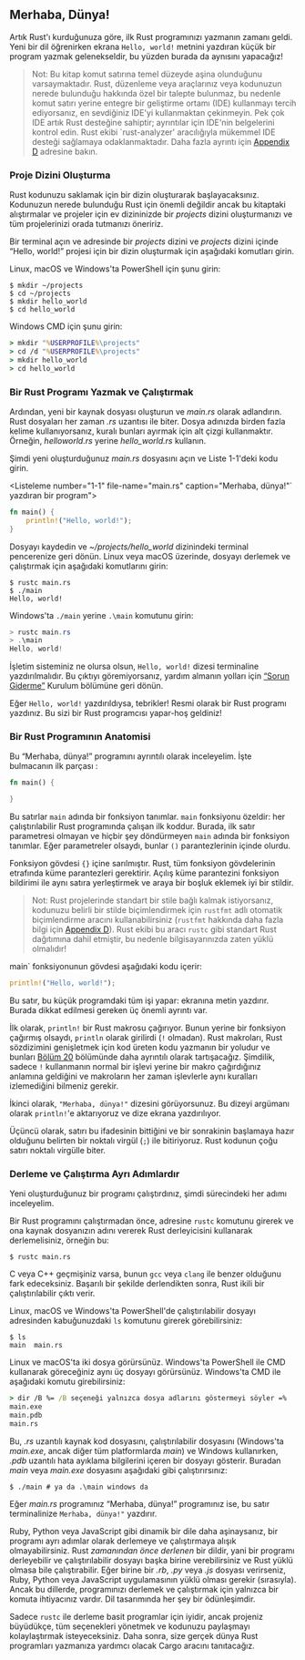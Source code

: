 ## Merhaba, Dünya!

Artık Rust'ı kurduğunuza göre, ilk Rust programınızı yazmanın zamanı geldi.
Yeni bir dil öğrenirken
ekrana `Hello, world!` metnini yazdıran küçük bir program yazmak gelenekseldir, bu yüzden burada da aynısını yapacağız!

> Not: Bu kitap komut satırına temel düzeyde aşina olunduğunu varsaymaktadır. Rust,
> düzenleme veya araçlarınız veya kodunuzun nerede bulunduğu hakkında özel bir talepte bulunmaz, bu nedenle
> komut satırı yerine entegre bir geliştirme ortamı (IDE) kullanmayı tercih ediyorsanız, en sevdiğiniz IDE'yi kullanmaktan çekinmeyin. Pek çok IDE artık
> Rust desteğine sahiptir; ayrıntılar için IDE'nin belgelerini kontrol edin. Rust
> ekibi `rust-analyzer' aracılığıyla mükemmel IDE desteği sağlamaya odaklanmaktadır. Daha fazla ayrıntı için
> [Appendix D][devtools]<!-- ignore --> adresine bakın.

### Proje Dizini Oluşturma

Rust kodunuzu saklamak için bir dizin oluşturarak başlayacaksınız. Kodunuzun nerede bulunduğu Rust için önemli değildir
ancak bu kitaptaki alıştırmalar ve projeler için
ev dizininizde bir _projects_ dizini oluşturmanızı ve tüm projelerinizi
orada tutmanızı öneririz.

Bir terminal açın ve
adresinde bir _projects_ dizini ve _projects_ dizini içinde “Hello, world!” projesi için bir dizin oluşturmak için aşağıdaki komutları girin.

Linux, macOS ve Windows'ta PowerShell için şunu girin:

```console
$ mkdir ~/projects
$ cd ~/projects
$ mkdir hello_world
$ cd hello_world
```

Windows CMD için şunu girin:

```cmd
> mkdir "%USERPROFILE%\projects"
> cd /d "%USERPROFILE%\projects"
> mkdir hello_world
> cd hello_world
```

### Bir Rust Programı Yazmak ve Çalıştırmak

Ardından, yeni bir kaynak dosyası oluşturun ve _main.rs_ olarak adlandırın. Rust dosyaları her zaman
_.rs_ uzantısı ile biter. Dosya adınızda birden fazla kelime kullanıyorsanız,
kuralı bunları ayırmak için alt çizgi kullanmaktır. Örneğin, _helloworld.rs_ yerine
_hello_world.rs_ kullanın.

Şimdi yeni oluşturduğunuz _main.rs_ dosyasını açın ve Liste 1-1'deki kodu girin.

<Listeleme number="1-1" file-name="main.rs" caption="Merhaba, dünya!"` yazdıran bir program">

```rust
fn main() {
    println!("Hello, world!");
}
```

</Listing>

Dosyayı kaydedin ve
_~/projects/hello_world_ dizinindeki terminal pencerenize geri dönün. Linux veya macOS üzerinde, dosyayı derlemek ve çalıştırmak için aşağıdaki
komutlarını girin:

```console
$ rustc main.rs
$ ./main
Hello, world!
```

Windows'ta `./main` yerine `.\main` komutunu girin:

```powershell
> rustc main.rs
> .\main
Hello, world!
```

İşletim sisteminiz ne olursa olsun, `Hello, world!` dizesi
terminaline yazdırılmalıdır. Bu çıktıyı göremiyorsanız, yardım almanın yolları için
[“Sorun Giderme”][troubleshooting]<!-- ignore --> Kurulum
bölümüne geri dönün.

Eğer `Hello, world!` yazdırıldıysa, tebrikler! Resmi olarak bir Rust
programı yazdınız. Bu sizi bir Rust programcısı yapar-hoş geldiniz!

### Bir Rust Programının Anatomisi

Bu “Merhaba, dünya!” programını ayrıntılı olarak inceleyelim. İşte bulmacanın ilk parçası
:

```rust
fn main() {

}
```

Bu satırlar `main` adında bir fonksiyon tanımlar. `main` fonksiyonu özeldir:
her çalıştırılabilir Rust programında çalışan ilk koddur. Burada,
ilk satır parametresi olmayan ve
hiçbir şey döndürmeyen `main` adında bir fonksiyon tanımlar. Eğer parametreler olsaydı, bunlar `()` parantezlerinin içinde olurdu.

Fonksiyon gövdesi `{}` içine sarılmıştır. Rust, tüm
fonksiyon gövdelerinin etrafında küme parantezleri gerektirir. Açılış küme parantezini fonksiyon bildirimi ile aynı
satıra yerleştirmek ve araya bir boşluk eklemek iyi bir stildir.

> Not: Rust projelerinde standart bir stile bağlı kalmak istiyorsanız, kodunuzu
> belirli bir stilde biçimlendirmek için
> `rustfmt` adlı otomatik biçimlendirme aracını kullanabilirsiniz (`rustfmt` hakkında daha fazla bilgi için
> [Appendix D][devtools]<!-- ignore -->). Rust ekibi bu aracı
> `rustc` gibi standart Rust dağıtımına dahil etmiştir, bu nedenle bilgisayarınızda zaten
> yüklü olmalıdır!

main` fonksiyonunun gövdesi aşağıdaki kodu içerir:

```rust
println!("Hello, world!");
```

Bu satır, bu küçük programdaki tüm işi yapar:
ekranına metin yazdırır. Burada dikkat edilmesi gereken üç önemli ayrıntı var.

İlk olarak, `println!` bir Rust makrosu çağırıyor. Bunun yerine bir fonksiyon çağırmış olsaydı,
`println` olarak girilirdi (`!` olmadan). Rust makroları, Rust sözdizimini genişletmek için kod üreten
kodu yazmanın bir yoludur ve bunları [Bölüm 20][ch20-macros]<!-- ignore --> bölümünde daha
ayrıntılı olarak tartışacağız. Şimdilik, sadece
`!` kullanmanın normal bir
işlevi yerine bir makro çağırdığınız anlamına geldiğini ve makroların her zaman işlevlerle aynı kuralları izlemediğini bilmeniz gerekir.

İkinci olarak, `"Merhaba, dünya!"` dizesini görüyorsunuz. Bu dizeyi
argümanı olarak `println!`'e aktarıyoruz ve dize ekrana yazdırılıyor.

Üçüncü olarak, satırı bu
ifadesinin bittiğini ve bir sonrakinin başlamaya hazır olduğunu belirten bir noktalı virgül (`;`) ile bitiriyoruz. Rust kodunun çoğu satırı
noktalı virgülle biter.

### Derleme ve Çalıştırma Ayrı Adımlardır

Yeni oluşturduğunuz bir programı çalıştırdınız, şimdi
sürecindeki her adımı inceleyelim.

Bir Rust programını çalıştırmadan önce,
adresine `rustc` komutunu girerek ve ona kaynak dosyanızın adını vererek Rust derleyicisini kullanarak derlemelisiniz, örneğin
bu:

```console
$ rustc main.rs
```

C veya C++ geçmişiniz varsa, bunun `gcc`
veya `clang` ile benzer olduğunu fark edeceksiniz. Başarılı bir şekilde derlendikten sonra, Rust ikili bir çalıştırılabilir çıktı verir.

Linux, macOS ve Windows'ta PowerShell'de çalıştırılabilir dosyayı
adresinden kabuğunuzdaki `ls` komutunu girerek görebilirsiniz:

```console
$ ls
main  main.rs
```

Linux ve macOS'ta iki dosya görürsünüz. Windows'ta PowerShell ile
CMD kullanarak göreceğiniz aynı üç dosyayı görürsünüz. Windows'ta CMD ile
aşağıdaki komutu girebilirsiniz:

```cmd
> dir /B %= /B seçeneği yalnızca dosya adlarını göstermeyi söyler =%
main.exe
main.pdb
main.rs
```

Bu, _.rs_ uzantılı kaynak kod dosyasını,
 çalıştırılabilir dosyasını (Windows'ta _main.exe_, ancak diğer tüm platformlarda _main_) ve
Windows kullanırken, _.pdb_ uzantılı hata ayıklama bilgilerini içeren bir dosyayı gösterir.
Buradan _main_ veya _main.exe_ dosyasını aşağıdaki gibi çalıştırırsınız:

```console
$ ./main # ya da .\main windows da
```

Eğer _main.rs_ programınız “Merhaba, dünya!” programınız ise, bu satır terminalinize `Merhaba,
dünya!"` yazdırır.

Ruby, Python veya
JavaScript gibi dinamik bir dile daha aşinaysanız, bir programı
ayrı adımlar olarak derlemeye ve çalıştırmaya alışık olmayabilirsiniz. Rust _zamanından önce derlenen_ bir dildir, yani bir programı
derleyebilir ve çalıştırılabilir dosyayı başka birine verebilirsiniz ve Rust yüklü olmasa bile
çalıştırabilir. Eğer birine bir _.rb_, _.py_ veya
_.js_ dosyası verirseniz, Ruby, Python veya JavaScript uygulamasının
yüklü olması gerekir (sırasıyla). Ancak bu dillerde, programınızı
derlemek ve çalıştırmak için yalnızca bir komuta ihtiyacınız vardır. Dil tasarımında her şey bir ödünleşimdir.

Sadece `rustc` ile derleme basit programlar için iyidir, ancak projeniz
büyüdükçe, tüm seçenekleri yönetmek ve
kodunuzu paylaşmayı kolaylaştırmak isteyeceksiniz. Daha sonra, size
gerçek dünya Rust programları yazmanıza yardımcı olacak Cargo aracını tanıtacağız.

[troubleshooting]:ch01-01-installation.md#sorun-giderme
[devtools]:appendix-04-useful-development-tools.md
[ch20-macros]:ch20-05-macros.md
